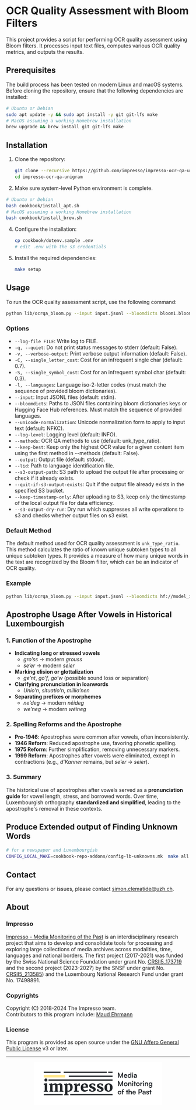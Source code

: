 # OCR Quality Assessment with Bloom Filters

This project provides a script for performing OCR quality assessment using Bloom filters. It processes input text files, computes various OCR quality metrics, and outputs the results.

## Prerequisites

The build process has been tested on modern Linux and macOS systems.
Before cloning the repository, ensure that the following dependencies are installed:

```sh
# Ubuntu or Debian
sudo apt update -y && sudo apt install -y git git-lfs make
# MacOS assuming a working Homebrew installation
brew upgrade && brew install git git-lfs make
```

## Installation

1. Clone the repository:

   ```sh
   git clone --recursive https://github.com/impresso/impresso-ocr-qa-unigram.git
   cd impresso-ocr-qa-unigram
   ```

2. Make sure system-level Python environment is complete.

```sh
# Ubuntu or Debian
bash cookbook/install_apt.sh
# MacOS assuming a working Homebrew installation
bash cookbook/install_brew.sh
```

4. Configure the installation:

   ```sh
   cp cookbook/dotenv.sample .env
   # edit .env with the s3 credentials

   ```

3. Install the required dependencies:

   ```sh
   make setup
   ```

## Usage

To run the OCR quality assessment script, use the following command:

```sh
python lib/ocrqa_bloom.py --input input.jsonl --bloomdicts bloom1.bloom bloom2.bloom --languages en fr --methods slc unk_ratio --output results.jsonl --lid langident.json
```

### Options

- `--log-file FILE`: Write log to FILE.
- `-q, --quiet`: Do not print status messages to stderr (default: False).
- `-v, --verbose-output`: Print verbose output information (default: False).
- `-C, --single_letter_cost`: Cost for an infrequent single char (default: 0.7).
- `-S, --single_symbol_cost`: Cost for an infrequent symbol char (default: 0.3).
- `-l, --languages`: Language iso-2-letter codes (must match the sequence of provided bloom dictionaries).
- `--input`: Input JSONL files (default: stdin).
- `--bloomdicts`: Paths to JSON files containing bloom dictionaries keys or Hugging Face
  Hub references. Must match the sequence of provided languages.
- `--unicode-normalization`: Unicode normalization form to apply to input text (default: NFKC).
- `--log-level`: Logging level (default: INFO).
- `--methods`: OCR QA methods to use (default: unk_type_ratio).
- `--keep-best`: Keep only the highest OCR value for a given content item using the first method in --methods (default: False).
- `--output`: Output file (default: stdout).
- `--lid`: Path to language identification file.
- `--s3-output-path`: S3 path to upload the output file after processing or check if it already exists.
- `--quit-if-s3-output-exists`: Quit if the output file already exists in the specified S3 bucket.
- `--keep-timestamp-only`: After uploading to S3, keep only the timestamp of the local output file for data efficiency.
- `--s3-output-dry-run`: Dry run which suppresses all write operations to s3 and checks whether output files on s3 exist.

### Default Method

The default method used for OCR quality assessment is `unk_type_ratio`. This method calculates the ratio of known unique subtoken types to all unique subtoken types. It provides a measure of how many unique words in the text are recognized by the Bloom filter, which can be an indicator of OCR quality.

### Example

```sh
python lib/ocrqa_bloom.py --input input.jsonl --bloomdicts hf://model_id/bloom1.bloom hf://model_id/bloom2.bloom --languages en fr --methods slc unk_ratio --output results.jsonl --lid langident.json
```

## Apostrophe Usage After Vowels in Historical Luxembourgish

### **1. Function of the Apostrophe**

- **Indicating long or stressed vowels**
  - _gro’ss_ → modern _grouss_
  - _se’er_ → modern _seier_
- **Marking elision or glottalization**
  - _ge’nt_, _go’f_, _go’w_ (possible sound loss or separation)
- **Clarifying pronunciation in loanwords**
  - _Unio’n_, _situatio’n_, _millio’nen_
- **Separating prefixes or morphemes**
  - _ne’deg_ → modern _néideg_
  - _we’neg_ → modern _wéineg_

### **2. Spelling Reforms and the Apostrophe**

- **Pre-1946**: Apostrophes were common after vowels, often inconsistently.
- **1946 Reform**: Reduced apostrophe use, favoring phonetic spelling.
- **1975 Reform**: Further simplification, removing unnecessary markers.
- **1999 Reform**: Apostrophes after vowels were eliminated, except in contractions (e.g., _d’Kanner_ remains, but _se’er_ → _seier_).

### **3. Summary**

The historical use of apostrophes after vowels served as a **pronunciation guide** for vowel length, stress, and borrowed words. Over time, Luxembourgish orthography **standardized and simplified**, leading to the apostrophe's removal in these contexts.

## Produce Extended output of Finding Unknown Words

```sh
# for a newspaper and Luxembourgish
CONFIG_LOCAL_MAKE=cookbook-repo-addons/config-lb-unknowns.mk  make all
```

## Contact

For any questions or issues, please contact
[simon.clematide@uzh.ch](mailto:simon.clematide@uzh.ch).

## About

### Impresso

[Impresso - Media Monitoring of the Past](https://impresso-project.ch) is an
interdisciplinary research project that aims to develop and consolidate tools for
processing and exploring large collections of media archives across modalities, time,
languages and national borders. The first project (2017-2021) was funded by the Swiss
National Science Foundation under grant
No. [CRSII5_173719](http://p3.snf.ch/project-173719) and the second project (2023-2027)
by the SNSF under grant No. [CRSII5_213585](https://data.snf.ch/grants/grant/213585))
and the Luxembourg National Research Fund under grant No. 17498891.

### Copyrights

Copyright (C) 2018-2024 The Impresso team.  
Contributors to this program include: [Maud Ehrmann](https://github.com/e-maud)

### License

This program is provided as open source under
the [GNU Affero General Public License](https://github.com/impresso/impresso-pyindexation/blob/master/LICENSE)
v3 or later.

---

<p align="center">
  <img src="https://github.com/impresso/impresso.github.io/blob/master/assets/images/3x1--Yellow-Impresso-Black-on-White--transparent.png?raw=true" width="350" alt="Impresso Project Logo"/>
</p>
